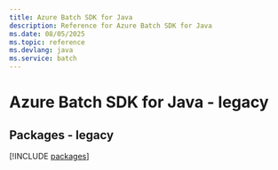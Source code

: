 ```yaml
---
title: Azure Batch SDK for Java
description: Reference for Azure Batch SDK for Java
ms.date: 08/05/2025
ms.topic: reference
ms.devlang: java
ms.service: batch
---
```

# Azure Batch SDK for Java - legacy
## Packages - legacy
[!INCLUDE [packages](batch-index.md)]